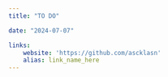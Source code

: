 ```yaml
---
title: "TO DO"

date: "2024-07-07"

links:
    website: 'https://github.com/ascklasn'
    alias: link_name_here
---
```


